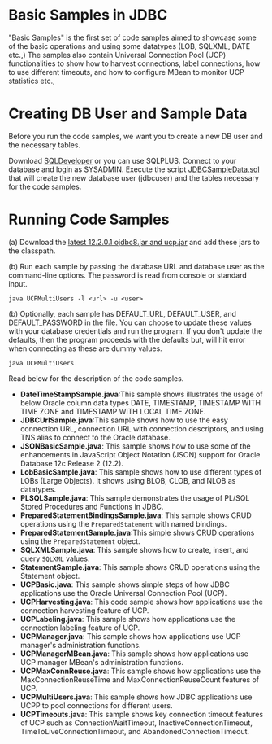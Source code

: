
# Basic Samples in JDBC 

"Basic Samples" is the first set of code samples aimed to showcase some 
of the basic operations and using some datatypes (LOB, SQLXML, DATE etc.,)
The samples also contain Universal Connection Pool (UCP) functionalities to show
how to harvest connections, label connections, how to use different timeouts, and
how to configure MBean to monitor UCP statistics etc., 

# Creating DB User and Sample Data 
Before you run the code samples, we want you to create a new DB user and the necessary tables. 

Download [SQLDeveloper](http://www.oracle.com/technetwork/developer-tools/sql-developer/downloads/sqldev-downloads-42-3802334.html) or you can use SQLPLUS. Connect to your database and login as SYSADMIN. 
Execute the script [JDBCSampleData.sql](https://github.com/oracle/oracle-db-examples/blob/basicsamples/java/jdbc/BasicSamples/JDBCSampleData.sql) that will create the new database user (jdbcuser) and the 
tables necessary for the code samples. 

# Running Code Samples 

(a) Download the [latest 12.2.0.1 ojdbc8.jar and ucp.jar](http://www.oracle.com/technetwork/database/features/jdbc/jdbc-ucp-122-3110062.html) and add these jars to the classpath. 

(b) Run each sample by passing the database URL and database user as the command-line 
options. The password is read from console or standard input.  

```java UCPMultiUsers -l <url> -u <user>```
  
(b) Optionally, each sample has DEFAULT_URL, DEFAULT_USER, and DEFAULT_PASSWORD 
in the file. You can choose to update these values with your database credentials
and run the program. If you don't update the defaults, then the program proceeds with the defaults
but, will hit error when connecting as these are dummy values.

```java UCPMultiUsers```

Read below for the description of the code samples. 

*  **DateTimeStampSample.java**:This sample shows illustrates the usage of below Oracle column data types 
DATE, TIMESTAMP, TIMESTAMP WITH TIME ZONE and TIMESTAMP WITH LOCAL TIME ZONE. 
* **JDBCUrlSample.java**:This sample shows how to use the easy connection URL, connection URL with connection descriptors, 
and using TNS alias to connect to the Oracle database. 
* **JSONBasicSample.java**: This sample shows how to use some of the enhancements in JavaScript Object Notation (JSON) support 
for Oracle Database 12c Release 2 (12.2).
* **LobBasicSample.java**: This sample shows how to use different types of LOBs (Large Objects). It shows using BLOB, CLOB, and NLOB as datatypes. 
* **PLSQLSample.java**: This sample demonstrates the usage of PL/SQL Stored Procedures and Functions in JDBC.
* **PreparedStatementBindingsSample.java**: This sample shows CRUD operations using the ```PreparedStatement``` with named bindings.
* **PreparedStatementSample.java**:This simple shows CRUD operations using the ```PreparedStatement``` object.
* **SQLXMLSample.java**: This sample shows how to create, insert, and query ``SQLXML`` values. 
* **StatementSample.java**: This sample shows CRUD operations using the Statement object.
* **UCPBasic.java**: This sample shows simple steps of how JDBC applications use the Oracle Universal Connection Pool (UCP).
* **UCPHarvesting.java**: This code sample shows how applications use the connection harvesting feature of UCP.
* **UCPLabeling.java**: This sample shows how applications use the connection labeling feature of UCP.
* **UCPManager.java**: This sample shows how applications use UCP manager's administration functions. 
* **UCPManagerMBean.java**: This sample shows how applications use UCP manager MBean's administration functions. 
* **UCPMaxConnReuse.java**: This sample shows how applications use the MaxConnectionReuseTime and MaxConnectionReuseCount features of UCP. 
* **UCPMultiUsers.java**: This sample shows how JDBC applications use UCPP to pool connections for different users.
* **UCPTimeouts.java**: This sample shows key connection timeout features of UCP such as ConnectionWaitTimeout, InactiveConnectionTimeout, TimeToLiveConnectionTimeout, and AbandonedConnectionTimeout.
     


